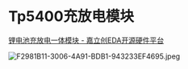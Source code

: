 # Tp5400充放电模块

[锂电池充放电一体模块 - 嘉立创EDA开源硬件平台](https://oshwhub.com/kaixuan/li-dian-chi-chong-fang-dian-yi-t)

![F2981B11-3006-4A91-BDB1-943233EF4695.jpeg](Tp5400%E5%85%85%E6%94%BE%E7%94%B5%E6%A8%A1%E5%9D%97%20af01290749e944bc8a3b302f0f73dad2/F2981B11-3006-4A91-BDB1-943233EF4695.jpeg)